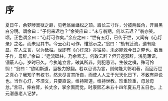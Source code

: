 # 序

夏日午，余梦陟嵩狱之巅，见老翁坐蟠松之顶。眉长三寸许，分披两鬓角，开目黑白分明。谓余曰：“子何来迟也？”余笑应曰：“未与翁期，何以云迟？”翁亦笑。顷，正色谓余曰：“心灯可作矣。”余应之曰：“世有五灯，已传于世，又闻有《心灯录》之名，而未见其书。今云心灯可作，惟翁示之。”翁曰：“劫有迁流，道有隐显，在人立言，以为砥柱。世即有《心灯录》亦往矣，未必能救今日之弊也。数当子作，毋辞。”余曰：“迁流砥柱，乃余素志，何敢云辞？但异道邪辞，浅见薄识，锢蔽人心，岁时已久。今执笔立言，破其所非，则犯忌讳，生彼之嗔，殊可怜悯！”翁曰：“欲明斯道，当极力掀翻。若以忌讳为言，则何能大彰明著，而回万世之真心？我知子有权书，然未尽言其所自，而使人人立于光天化日下，不致有异说也。当作心灯，不须文，只要直说，维持斯道，维持世教。珍重珍重，毋怠毋怠。”言已，伸右臂，长丈余，掌余面而觉。时康熙乙未五十四年夏五月五日也。上元湛愚老人记梦。
